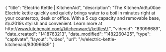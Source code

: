 {
    "title": "Electric Kettle | KitchenAid",
    "description": "The KitchenAid\u00ae Electric kettle quickly and quietly brings water to a boil in minutes right at your countertop, desk or office. With a 5 cup capacity and removable base, it\u2019s stylish and convenient. Learn more at http:\/\/www.kitchenaid.com\/kitchenware\/kettles\/.",
    "videoid": "83096689",
    "date_created": "1418763213",
    "date_modified": "1482260425",
    "type": "captivate",
    "layout": "video",
    "url": "\/v\/electric-kettle-kitchenaid\/83096689"
}